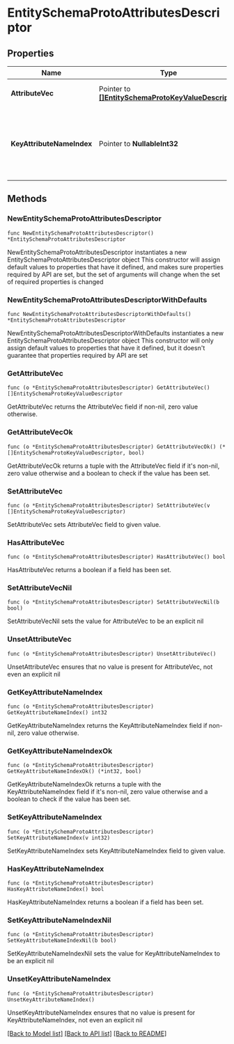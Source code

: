 # EntitySchemaProtoAttributesDescriptor

## Properties

Name | Type | Description | Notes
------------ | ------------- | ------------- | -------------
**AttributeVec** | Pointer to [**[]EntitySchemaProtoKeyValueDescriptor**](EntitySchemaProtoKeyValueDescriptor.md) | Array of Attributes.  List of attributes about an entity. | [optional] 
**KeyAttributeNameIndex** | Pointer to **NullableInt32** | Specifies the attribute to use as a unique identifier for the entity. This value is returned in entityId when the GET public/statistics/entities operation is run. | [optional] 

## Methods

### NewEntitySchemaProtoAttributesDescriptor

`func NewEntitySchemaProtoAttributesDescriptor() *EntitySchemaProtoAttributesDescriptor`

NewEntitySchemaProtoAttributesDescriptor instantiates a new EntitySchemaProtoAttributesDescriptor object
This constructor will assign default values to properties that have it defined,
and makes sure properties required by API are set, but the set of arguments
will change when the set of required properties is changed

### NewEntitySchemaProtoAttributesDescriptorWithDefaults

`func NewEntitySchemaProtoAttributesDescriptorWithDefaults() *EntitySchemaProtoAttributesDescriptor`

NewEntitySchemaProtoAttributesDescriptorWithDefaults instantiates a new EntitySchemaProtoAttributesDescriptor object
This constructor will only assign default values to properties that have it defined,
but it doesn't guarantee that properties required by API are set

### GetAttributeVec

`func (o *EntitySchemaProtoAttributesDescriptor) GetAttributeVec() []EntitySchemaProtoKeyValueDescriptor`

GetAttributeVec returns the AttributeVec field if non-nil, zero value otherwise.

### GetAttributeVecOk

`func (o *EntitySchemaProtoAttributesDescriptor) GetAttributeVecOk() (*[]EntitySchemaProtoKeyValueDescriptor, bool)`

GetAttributeVecOk returns a tuple with the AttributeVec field if it's non-nil, zero value otherwise
and a boolean to check if the value has been set.

### SetAttributeVec

`func (o *EntitySchemaProtoAttributesDescriptor) SetAttributeVec(v []EntitySchemaProtoKeyValueDescriptor)`

SetAttributeVec sets AttributeVec field to given value.

### HasAttributeVec

`func (o *EntitySchemaProtoAttributesDescriptor) HasAttributeVec() bool`

HasAttributeVec returns a boolean if a field has been set.

### SetAttributeVecNil

`func (o *EntitySchemaProtoAttributesDescriptor) SetAttributeVecNil(b bool)`

 SetAttributeVecNil sets the value for AttributeVec to be an explicit nil

### UnsetAttributeVec
`func (o *EntitySchemaProtoAttributesDescriptor) UnsetAttributeVec()`

UnsetAttributeVec ensures that no value is present for AttributeVec, not even an explicit nil
### GetKeyAttributeNameIndex

`func (o *EntitySchemaProtoAttributesDescriptor) GetKeyAttributeNameIndex() int32`

GetKeyAttributeNameIndex returns the KeyAttributeNameIndex field if non-nil, zero value otherwise.

### GetKeyAttributeNameIndexOk

`func (o *EntitySchemaProtoAttributesDescriptor) GetKeyAttributeNameIndexOk() (*int32, bool)`

GetKeyAttributeNameIndexOk returns a tuple with the KeyAttributeNameIndex field if it's non-nil, zero value otherwise
and a boolean to check if the value has been set.

### SetKeyAttributeNameIndex

`func (o *EntitySchemaProtoAttributesDescriptor) SetKeyAttributeNameIndex(v int32)`

SetKeyAttributeNameIndex sets KeyAttributeNameIndex field to given value.

### HasKeyAttributeNameIndex

`func (o *EntitySchemaProtoAttributesDescriptor) HasKeyAttributeNameIndex() bool`

HasKeyAttributeNameIndex returns a boolean if a field has been set.

### SetKeyAttributeNameIndexNil

`func (o *EntitySchemaProtoAttributesDescriptor) SetKeyAttributeNameIndexNil(b bool)`

 SetKeyAttributeNameIndexNil sets the value for KeyAttributeNameIndex to be an explicit nil

### UnsetKeyAttributeNameIndex
`func (o *EntitySchemaProtoAttributesDescriptor) UnsetKeyAttributeNameIndex()`

UnsetKeyAttributeNameIndex ensures that no value is present for KeyAttributeNameIndex, not even an explicit nil

[[Back to Model list]](../README.md#documentation-for-models) [[Back to API list]](../README.md#documentation-for-api-endpoints) [[Back to README]](../README.md)


